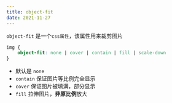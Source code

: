 ```yaml
---
title: object-fit
date: 2021-11-27
---
```


`object-fit` 是一个`css属性`，该属性用来裁剪图片

```css
img {
    object-fit: none | cover | contain | fill | scale-down
}
```

* 默认是 `none`
* `contain` 保证图片等比例完全显示
* `cover` 保证图片被填满，部分显示
* `fill` 拉伸图片，**非原比例**放大

<objectFit />